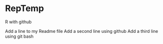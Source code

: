 # RepTemp
R with github

Add a line to my Readme file
Add a second line using github
Add a third line using git bash
